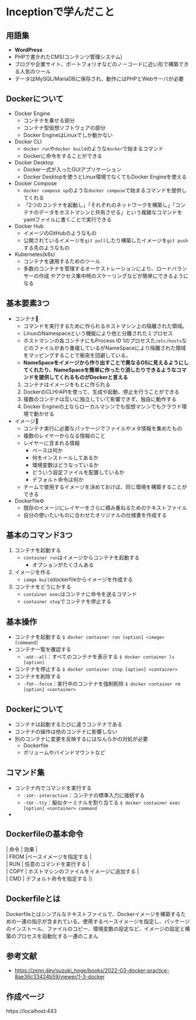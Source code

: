 # Inceptionで学んだこと

## 用語集

* **WordPress**
* PHPで書かれたCMS(コンテンツ管理システム)
* ブログや企業サイト、ポートフォリオなどのノーコードに近い形で構築できる人気のツール
* データはMySQL/MariaDBに保存され、動作にはPHPとWebサーバが必要

## Dockerについて

* Docker Engine
  * コンテナを乗せる部分
  * コンテナ型仮想ソフトウェアの部分
  * Docker EngineはLinuxでしか動かない
* Docker CLI
  * ```docker run```や```docker build```のような```docker```で始まるコマンド
  * Dockerに命令をすることができる
* Docker Desktop
  * Docker一式が入ったGUIアプリケーション
  * Docker Desktopを使うとLinux環境でなくてもDocker Engineを使える
* Docker Compose
  * ```docker compose up```のような```docker compose```で始まるコマンドを提供してくれる
  * 「2つのコンテナを起動し」「それぞれのネットワークを構築し」「コンテナのデータをホストマシンと共有させる」という複雑なコマンドをyamlファイルに書くことで実行できる
* Docker Hub
  * イメージのGitHubのようなもの
  * 公開されているイメージを```git pull```したり構築したイメージを```git push```する先のようなもの
* Kubernetes(k8s)
  * コンテナを運用するためのツール
  * 多数のコンテナを管理するオーケストレーションにより、ロードバランサーの作成
  やアクセス集中時のスケーリングなどが簡単にできるようになる

## 基本要素3つ

* コンテナ🐳
  * コマンドを実行するために作られるホストマシン上の隔離された領域。
  * LinuxのNamespaceという機能により他と分離された１プロセス
  * ホストマシンの各コンテナにもProcess ID 1のプロセスた```/etc/hosts```などのファイルがあり重複しているがNameSpaceにより隔離された領域をマッピングすることで衝突を回避している。
  * **NameSpaceをイメージから作り出すことで異なるOSに見えるようにしてくれたり、NameSpaceを簡単に作ったり消したりできるようなコマンドを提供してくれるものがDockerと言える**
  1. コンテナはイメージをもとに作られる
  2. DockerのCLIやAPIを使って、生成や起動、停止を行うことができる
  3. 複数のコンテナは互いに独立していて影響できず、独自に動作する
  4. Docker Engineの上ならローカルマシンでも仮想マシンでもクラウド環境で動かせる
* イメージ🐳
  * コンテナ実行に必要なパッケージでファイルやメタ情報を集めたもの
  * 複数のレイヤーからなる情報のこと
  * レイヤーに含まれる情報
    * ベースは何か
    * 何をインストールしてあるか
    * 環境変数はどうなっているか
    * どういう設定ファイルを配置しているか
    * デフォルト命令は何か
  * チームで使用するイメージを決めておけば、同じ環境を構築することができる
* Dockerfile⚙️
  * 既存のイメージにレイヤーをさらに積み重ねるためのテキストファイル
  * 自分の使いたいものに合わせたオリジナルの仕様書を作成する

## 基本のコマンド3つ

1. コンテナを起動する
   * ```container run```はイメージからコンテナを起動する
     * オプションがたくさんある
2. イメージを作る
   * ```iamge build```dockerfileからイメージを作成する
3. コンテナをどうにかする
   * ```container exec```はコンテナに命令を送るコマンド
   * ```container stop```でコンテナを停止する

## 基本操作

* コンテナを起動する
```$ docker container run [option] <image> [command]```
* コンテナ一覧を確認する
  * ```-a```or```--all```：すべてのコンテナを表示する
```$ docker container ls [option]```
* コンテナを停止する
```$ docker container stop [option] <container>```
* コンテナを削除する
  * ```-f```or```--force```：実行中のコンテナを強制削除
```$ docker container rm [option] <container>```

## Dockerについて

* コンテナは起動するたびに違うコンテナである
* コンテナの操作は他のコンテナに影響しない
* 別のコンテナに変更を反映するにはなんらかの対処が必要
  * Dockerfile
  * ボリュームやバインドマウントなど

## コマンド集

* コンテナ内でコマンドを実行する
  * ```-i```or```--interactive```：コンテナの標準入力に接続する
  * ```-t```or```--tty```：擬似ターミナルを割り当てる
```$ docker container exec [option] <container> command```
*

## Dockerfileの基本命令

| 命令 | 効果 |\
| FROM |ベースイメージを指定する |\
| RUN | 任意のコマンドを実行する |\
| COPY | ホストマシンのファイルをイメージに追加する |\
| CMD | デフォルト命令を指定する |\

## Dockerfileとは

Dockerfileとはシンプルなテキストファイルで、Dockerイメージを構築するための一連の指示が含まれている。使用するベースイメージを指定し、パッケージのインストール、ファイルのコピー、環境変数の設定など、イメージの設定と構築のプロセスを自動化する一連のこまん

## 参考文献

* <https://zenn.dev/suzuki_hoge/books/2022-03-docker-practice-8ae36c33424b59/viewer/1-3-docker>


## 作成ページ
https://localhost:443
